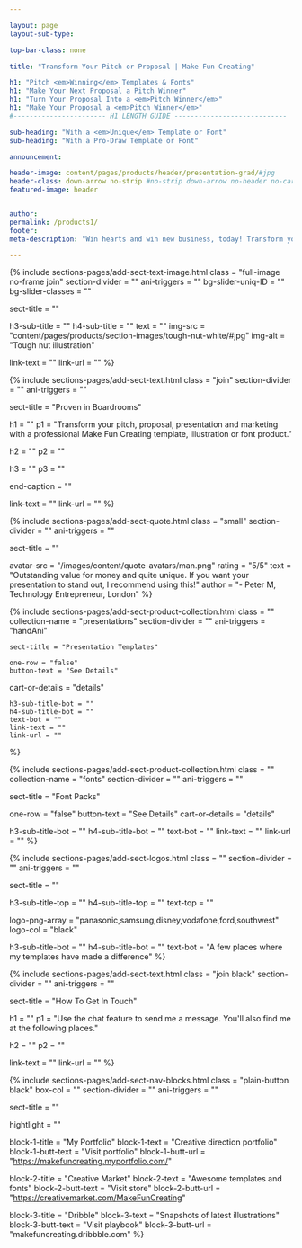 ```yaml
---

layout: page
layout-sub-type:

top-bar-class: none

title: "Transform Your Pitch or Proposal | Make Fun Creating"

h1: "Pitch <em>Winning</em> Templates & Fonts"
h1: "Make Your Next Proposal a Pitch Winner"
h1: "Turn Your Proposal Into a <em>Pitch Winner</em>"
h1: "Make Your Proposal a <em>Pitch Winner</em>"
#----------------------- H1 LENGTH GUIDE ----------------------------

sub-heading: "With a <em>Unique</em> Template or Font"
sub-heading: "With a Pro-Draw Template or Font"

announcement:

header-image: content/pages/products/header/presentation-grad/#jpg
header-class: down-arrow no-strip #no-strip down-arrow no-header no-card no-title narrow overlay white-text center no-image no-strip
featured-image: header


author:
permalink: /products1/
footer:
meta-description: "Win hearts and win new business, today! Transform your pitch, proposal, presentation and marketing with a professional Make Fun Creating template, illustration or font product."

---
```





<!-- SECTION TEXT & IMAGE -->
{% include sections-pages/add-sect-text-image.html
  class = "full-image no-frame join"
  section-divider = ""
  ani-triggers = ""
  bg-slider-uniq-ID = ""
  bg-slider-classes = ""

  sect-title = ""

  h3-sub-title = ""
  h4-sub-title = ""
  text = ""
  img-src = "content/pages/products/section-images/tough-nut-white/#jpg"
  img-alt = "Tough nut illustration"

  link-text = ""
  link-url = ""
%}




<!-- SECTION TEXT -->
{% include sections-pages/add-sect-text.html
  class = "join"
  section-divider = ""
  ani-triggers = ""

  sect-title = "Proven in Boardrooms"
  
  h1 = ""
  p1 = "Transform your pitch, proposal, presentation and marketing with a professional Make Fun Creating template, illustration or font product."
  
  h2 = ""
  p2 = ""

  h3 = ""
  p3 = ""
  
  end-caption = ""

  link-text = ""
  link-url = ""
%}




<!-- SECTION QUOTE -->
{% include sections-pages/add-sect-quote.html
  class = "small"
  section-divider = ""
  ani-triggers = ""

  sect-title = ""

  avatar-src = "/images/content/quote-avatars/man.png"
  rating = "5/5"
  text = "Outstanding value for money and quite unique. If you want your presentation to stand out, I recommend using this!"
  author = "- Peter M, Technology Entrepreneur, London"
%}





<!-- SECTION PRODUCT COLLECTION -->
{% include sections-pages/add-sect-product-collection.html
	class = ""
	collection-name = "presentations"
	section-divider = ""
	ani-triggers = "handAni"

	sect-title = "Presentation Templates"

	one-row = "false"
	button-text = "See Details"
  cart-or-details = "details"


	h3-sub-title-bot = ""
	h4-sub-title-bot = ""
	text-bot = ""
	link-text = ""
	link-url = ""
%}



<!-- SECTION PRODUCT COLLECTION -->
{% include sections-pages/add-sect-product-collection.html
  class = ""
  collection-name = "fonts"
  section-divider = ""
  ani-triggers = ""

  sect-title = "Font Packs"

  one-row = "false"
  button-text = "See Details"
  cart-or-details = "details"


  h3-sub-title-bot = ""
  h4-sub-title-bot = ""
  text-bot = ""
  link-text = ""
  link-url = ""
%}






<!-- SECTION LOGOS -->
{% include sections-pages/add-sect-logos.html
  class = ""
  section-divider = ""
  ani-triggers = ""

  sect-title = ""

  h3-sub-title-top = ""
  h4-sub-title-top = ""
  text-top = ""

  logo-png-array = "panasonic,samsung,disney,vodafone,ford,southwest"
  logo-col = "black"

  h3-sub-title-bot = ""
  h4-sub-title-bot = ""
  text-bot = "A few places where my templates have made a difference"
%}




<!-- SECTION TEXT -->
{% include sections-pages/add-sect-text.html
  class = "join black"
  section-divider = ""
  ani-triggers = ""

  sect-title = "How To Get In Touch"
  
  h1 = ""
  p1 = "Use the chat feature to send me a message. You'll also find me at the following places."
  
  h2 = ""
  p2 = ""
  
  link-text = ""
  link-url = ""
%}

<!-- SECTION NAV BLOCKS -->
{% include sections-pages/add-sect-nav-blocks.html
  class = "plain-button black"
  box-col = ""
  section-divider = ""
  ani-triggers = ""

  sect-title = ""

  hightlight = ""
  
  block-1-title = "My Portfolio"
  block-1-text = "Creative direction portfolio"
  block-1-butt-text = "Visit portfolio"
  block-1-butt-url = "https://makefuncreating.myportfolio.com/"

  block-2-title = "Creative Market"
  block-2-text = "Awesome templates and fonts"
  block-2-butt-text = "Visit store"
  block-2-butt-url = "https://creativemarket.com/MakeFunCreating"

  block-3-title = "Dribble"
  block-3-text = "Snapshots of latest illustrations"
  block-3-butt-text = "Visit playbook"
  block-3-butt-url = "makefuncreating.dribbble.com"
%} 






